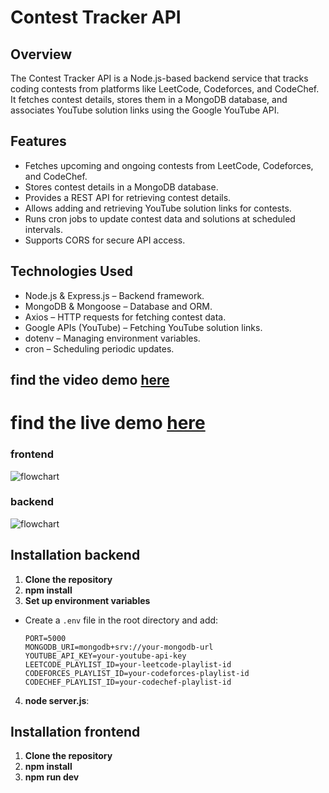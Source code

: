 # Contest Tracker API
## Overview
The Contest Tracker API is a Node.js-based backend service that tracks coding contests from platforms like LeetCode, Codeforces, and CodeChef. It fetches contest details, stores them in a MongoDB database, and associates YouTube solution links using the Google YouTube API.

## Features
- Fetches upcoming and ongoing contests from LeetCode, Codeforces, and CodeChef.
- Stores contest details in a MongoDB database.
- Provides a REST API for retrieving contest details.
- Allows adding and retrieving YouTube solution links for contests.
- Runs cron jobs to update contest data and solutions at scheduled intervals.
- Supports CORS for secure API access.

## Technologies Used
- Node.js & Express.js – Backend framework.
- MongoDB & Mongoose – Database and ORM.
- Axios – HTTP requests for fetching contest data.
- Google APIs (YouTube) – Fetching YouTube solution links.
- dotenv – Managing environment variables.
- cron – Scheduling periodic updates.

## find the video demo [here](https://drive.google.com/file/d/1AWJUPYPoeW3Jc0FF5lzWcpDNQFNQdOoA/view?usp=sharing)
# find the live demo [here]()


### frontend 
![flowchart](https://img.plantuml.biz/plantuml/dsvg/ZLJBRjim4BmBq3yiShA1D1_W79h0W0i3GLhOzS57YbpPX2ckmeS3vEkxrCEIgpZ8IKjoE3Fxe9vy42x4okHP4-NPOcrrqCBe3mJU2WXduRGe37gOIR81VV3tK6eJq75G49qguKuSAlv0HGhl0ODyc3yos_A8yWI6f31CHquS44fo0nQ4LGD9khBYoqVef1WO19IEAYY4FA5L3CapNSBi-SyQ7Bx5XF9HIlI-ZERd7C8HBSpswETv1h3OiYnUyJqs-wicXVx0Cxz71MGXUjwk7PReq38jmz5uXDahTOn7UWTqZlEeM9LpIX2hT9cyBJOSCiDkpTnLJHPjI1p9yovH1peSKZb5LyMfvLsjKkNRuxODhUSD_YYlRO-L9mfzNMygN0e_5jcAy_Waq7N_lbIyzFMcvD3v_oM7aeEstz2KHalsT_Ui56p9nA39tarrVzUyzDrvKXQc4Rtm-5XKcWVWWjbjNYOqlSanA9LccCe6qoKvcRREFIEMXdYMUXktirff-sLQMnIEtycUujzOj8-gL-qzVZuSlS0lIlwNxPrF13Qej4CP4gfdvgJ7dDoTEi-UUDtyGlBi7m00)


### backend
![flowchart](https://img.plantuml.biz/plantuml/dsvg/hLJDSjem4BxxANOuaHFJApuqRQ2TT6XWW1no5DOQRojhDTAAqZvz9R1nIkWjDv1slvzlrxeFehp4rXId7yLqmKe3sWDvjYrQWOFof7O6GrbC7oq9AKD_4EP7vp44KCwbYmUs5Yi1OVZETi-ppsL1DOoxSs8B8LPLQgYZ-NW7qg25yGk6km8WSUvXD5EYTYeWLESUrAzQpEzHMQ19j-CdljtJyzIA3EfKdehcHn9mdZDAwhUQwgAOph0cYv2q2GQ1K3NOAb1MGyiQJJcKV5ezmffZAZlR-JhVmaGvcXm-JAfpUpYRoMnVKAe6-dEeFRUWEuKdEMkKwErGeG9ysooVEcUPOBNSl6MO13OnUnkedbq2nXu9-W9uNYzUCyLJcUxhUg8h9uxiVe3kMaSkpN4qX7Oszy9n6tSu41goFxjm-hiKMZ-vDvEU7yMhIk106XaqYY8JJeetmXwXPjygoPA5n638Kyccmetfe_Vi1u7_YQGJj-a5johxg3bQVQtk6k8NIVDFj5SYyWAHZGW1bQ-QbEAWvjOkEACa6mpzjw4n_KqvtOZi4ic0GNROffEGcq7qo0yDrk-Dkq2KZFsUkEdjCAXiTC16NvhBTBwf6jJH8FpWNSYR0GuziQQgs-jKbJYLbyjZ5D0Vq0DRM2tNsx88mgwuJqInDNy1)


## Installation backend

1. **Clone the repository**
2. **npm install**
3. **Set up environment variables**
- Create a `.env` file in the root directory and add:
  ```
  PORT=5000
  MONGODB_URI=mongodb+srv://your-mongodb-url
  YOUTUBE_API_KEY=your-youtube-api-key
  LEETCODE_PLAYLIST_ID=your-leetcode-playlist-id
  CODEFORCES_PLAYLIST_ID=your-codeforces-playlist-id
  CODECHEF_PLAYLIST_ID=your-codechef-playlist-id
  ```
4. **node server.js**:

## Installation frontend

1. **Clone the repository**
2. **npm install**
3. **npm run dev**